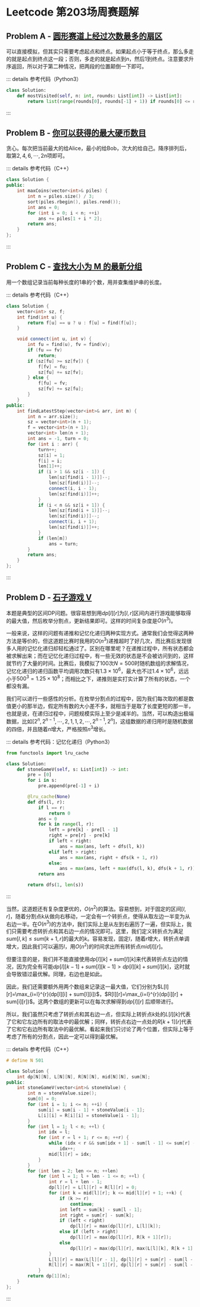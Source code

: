 # Leetcode 第203场周赛题解

## Problem A - [圆形赛道上经过次数最多的扇区](https://leetcode.cn/problems/most-visited-sector-in-a-circular-track/)

可以直接模拟，但其实只需要考虑起点和终点。如果起点小于等于终点，那么多走的就是起点到终点这一段；否则，多走的就是起点到$n$，然后$1$到终点。注意要求升序返回，所以对于第二种情况，把两段的位置颠倒一下即可。

::: details 参考代码（Python3）

```python
class Solution:
    def mostVisited(self, n: int, rounds: List[int]) -> List[int]:
        return list(range(rounds[0], rounds[-1] + 1)) if rounds[0] <= rounds[-1] else (list(range(1, rounds[-1] + 1)) + list(range(rounds[0], n + 1)))
```

:::

## Problem B - [你可以获得的最大硬币数目](https://leetcode.cn/problems/maximum-number-of-coins-you-can-get/)

贪心。每次把当前最大的给Alice，最小的给Bob，次大的给自己。降序排列后，取第$2,4,6,\cdots,2n$项即可。

::: details 参考代码（C++）

```cpp
class Solution {
public:
    int maxCoins(vector<int>& piles) {
        int n = piles.size() / 3;
        sort(piles.rbegin(), piles.rend());
        int ans = 0;
        for (int i = 0; i < n; ++i)
            ans += piles[1 + i * 2];
        return ans;
    }
};
```

:::

## Problem C - [查找大小为 M 的最新分组](https://leetcode.cn/problems/find-latest-group-of-size-m/)

用一个数组记录当前每种长度的1串的个数，用并查集维护串的长度。

::: details 参考代码（C++）

```cpp
class Solution {
    vector<int> sz, f;
    int find(int u) {
        return f[u] == u ? u : f[u] = find(f[u]);
    }

    void connect(int u, int v) {
        int fu = find(u), fv = find(v);
        if (fu == fv)
            return;
        if (sz[fu] >= sz[fv]) {
            f[fv] = fu;
            sz[fu] += sz[fv];
        } else {
            f[fu] = fv;
            sz[fv] += sz[fu];
        }
    }
public:
    int findLatestStep(vector<int>& arr, int m) {
        int n = arr.size();
        sz = vector<int>(n + 1);
        f = vector<int>(n + 1);
        vector<int> len(n + 1);
        int ans = -1, turn = 0;
        for (int i : arr) {
            turn++;
            sz[i] = 1;
            f[i] = i;
            len[1]++;
            if (i > 1 && sz[i - 1]) {
                len[sz[find(i - 1)]]--;
                len[sz[find(i)]]--;
                connect(i, i - 1);
                len[sz[find(i)]]++;
            }
            if (i < n && sz[i + 1]) {
                len[sz[find(i + 1)]]--;
                len[sz[find(i)]]--;
                connect(i, i + 1);
                len[sz[find(i)]]++;
            }
            if (len[m])
                ans = turn;
        }
        return ans;
    }
};
```

:::

## Problem D - [石子游戏 V](https://leetcode.cn/problems/stone-game-v/)

本题是典型的区间DP问题。很容易想到用$dp[l][r]$为$[l,r]$区间内进行游戏能够取得的最大值，然后枚举分割点，更新结果即可。这样的时间复杂度是$O(n^3)$。

一般来说，这样的问题有递推和记忆化递归两种实现方式。通常我们会觉得这两种方法是等价的，但这道题比赛时我用的$O(n^3)$递推超时了好几次，而比赛后发现很多人用的记忆化递归却轻松通过了。区别在哪里呢？在递推过程中，所有状态都会被求解出来；而在记忆化递归过程中，有一些无效的状态是不会被访问到的，这样就节约了大量的时间。比赛后，我模拟了$100$次$N=500$时随机数组的求解情况，记忆化递归的递归函数平均调用次数只有$1.3\times10^6$，最大也不过$1.4\times10^6$，远远小于$500^3=1.25\times10^8$；而相比之下，递推则是实打实计算了所有的状态，一个都没有漏。

我们可以进行一些感性的分析。在枚举分割点的过程中，因为我们每次取的都是数值更小的那半边，假定所有数的大小差不多，就相当于是取了长度更短的那一半，也就是说，在递归过程中，问题规模实际上至少是减半的。当然，可以构造出极端数据，比如$[2^n,2^{n-1},\cdots,2,1,1,2,\cdots,2^{n-1},2^n]$，这组数据的递归用时是随机数据的四倍，并且随着$n$增大，严格按照$n^3$增长。

::: details 参考代码：记忆化递归（Python3）

```python
from functools import lru_cache

class Solution:
    def stoneGameV(self, s: List[int]) -> int:
        pre = [0]
        for i in s:
            pre.append(pre[-1] + i)

        @lru_cache(None)
        def dfs(l, r):
            if l == r:
                return 0
            ans = 0
            for k in range(l, r):
                left = pre[k] - pre[l - 1]
                right = pre[r] - pre[k]
                if left < right:
                    ans = max(ans, left + dfs(l, k))
                elif left > right:
                    ans = max(ans, right + dfs(k + 1, r))
                else:
                    ans = max(ans, left + max(dfs(l, k), dfs(k + 1, r)))
            return ans

        return dfs(1, len(s))
```

:::

当然，这道题还有复杂度更优的，$O(n^2)$的算法。容易想到，对于固定的区间$[l,r]$，随着分割点$k$从做向右移动，一定会有一个转折点，使得从取左边一半变为从右边一半。在$O(n^3)$的方法中，我们实际上是从左到右遍历了一遍，但实际上，我们只需要考虑转折点和其右边一点的情况即可。这里，我们定义转折点为满足$sum[l,k]\leq sum[k+1,r]$的最大的$k$。容易发现，固定$l$，随着$r$增大，转折点单调增大，因此我们可以遍历$l$，用$O(n^2)$的时间求出所有转折点$mid[l][r]$。

但要注意的是，我们并不能直接使用$dp[l][k]+sum[l][k]$来代表转折点左边的情况，因为完全有可能$dp[l][k-1]+sum[l][k-1]>dp[l][k]+sum[l][k]$，这时就会导致错过最优解。同理，右边也是如此。

因此，我们还需要额外用两个数组来记录这一最大值，它们分别为$L[l][r]=\max_{i=l}^{r}(dp[l][i] + sum[l][i])$，$R[l][r]=\max_{i=l}^{r}(dp[i][r] + sum[i][r])$。这两个数组的更新可以在每次求解得到$dp[l][r]$
后顺带进行。

所以，我们虽然只考虑了转折点和其右边一点，但实际上转折点$k$处的$L[l][k]$代表了它和它左边所有的取法中的最优解；同样，转折点右边一点处的$R[k+1][r]$代表了它和它右边所有取法中的最优解。看起来我们只讨论了两个位置，但实际上等于考虑了所有的分割点，因此一定可以得到最优解。

::: details 参考代码（C++）

```cpp
# define N 501

class Solution {
    int dp[N][N], L[N][N], R[N][N], mid[N][N], sum[N];
public:
    int stoneGameV(vector<int>& stoneValue) {
        int n = stoneValue.size();
        sum[0] = 0;
        for (int i = 1; i <= n; ++i) {
            sum[i] = sum[i - 1] + stoneValue[i - 1];
            L[i][i] = R[i][i] = stoneValue[i - 1];
        }
        for (int l = 1; l < n; ++l) {
            int idx = l;
            for (int r = l + 1; r <= n; ++r) {
                while (idx < r && sum[idx + 1] - sum[l - 1] <= sum[r] - sum[idx + 1])
                    idx++;
                mid[l][r] = idx;
            }
        }
        for (int len = 2; len <= n; ++len)
            for (int l = 1; l + len - 1 <= n; ++l) {
                int r = l + len - 1;
                dp[l][r] = L[l][r] = R[l][r] = 0;
                for (int k = mid[l][r]; k <= mid[l][r] + 1; ++k) {
                    if (k >= r)
                        continue;
                    int left = sum[k] - sum[l - 1];
                    int right = sum[r] - sum[k];
                    if (left < right)
                        dp[l][r] = max(dp[l][r], L[l][k]);
                    else if (left > right)
                        dp[l][r] = max(dp[l][r], R[k + 1][r]);
                    else
                        dp[l][r] = max(dp[l][r], max(L[l][k], R[k + 1][r]));
                }
                L[l][r] = max(L[l][r - 1], dp[l][r] + sum[r] - sum[l - 1]);
                R[l][r] = max(R[l + 1][r], dp[l][r] + sum[r] - sum[l - 1]);
            }
        return dp[1][n];
    }
};
```

:::

<Utterances />
